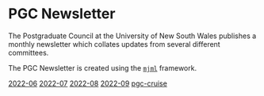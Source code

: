 # PGC Newsletter

The Postgraduate Council at the University of New South Wales publishes a monthly newsletter which collates updates from several different committees.

The PGC Newsletter is created using the [`mjml`](https://github.com/mjmlio/mjml) framework. 

[2022-06](https://tfle.github.io/pgc-newsletter/2022-06/index.html)
[2022-07](https://tfle.github.io/pgc-newsletter/2022-07/index.html)
[2022-08](https://tfle.github.io/pgc-newsletter/2022-08/index.html)
[2022-09](https://tfle.github.io/pgc-newsletter/2022-09/index.html)
[pgc-cruise](https://tfle.github.io/pgc-newsletter/pgc-cruise/index.html)

